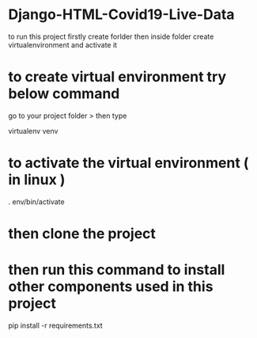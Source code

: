 # Django-HTML-Covid19-Live-Data

to run this project firstly create forlder then inside folder create virtualenvironment and activate it

# to create virtual environment try below command

go to your project folder > then type

virtualenv venv

# to activate the virtual environment ( in linux )

. env/bin/activate

# then clone the project

# then run this command to install other components used in this project

pip install -r requirements.txt
